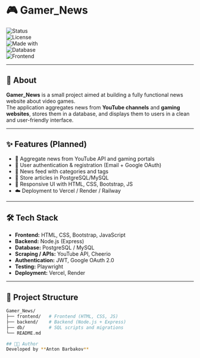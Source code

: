 # 🎮 Gamer_News  

![Status](https://img.shields.io/badge/status-in%20development-yellow)  
![License](https://img.shields.io/badge/license-MIT-blue)  
![Made with](https://img.shields.io/badge/Made%20with-Node.js-green)  
![Database](https://img.shields.io/badge/DB-PostgreSQL-lightblue)  
![Frontend](https://img.shields.io/badge/frontend-HTML%20%7C%20CSS%20%7C%20JS-orange)  

---

## 📖 About
**Gamer_News** is a small project aimed at building a fully functional news website about video games.  
The application aggregates news from **YouTube channels** and **gaming websites**, stores them in a database, and displays them to users in a clean and user-friendly interface.  

---

## ✨ Features (Planned)
- 🔗 Aggregate news from YouTube API and gaming portals  
- 👤 User authentication & registration (Email + Google OAuth)  
- 📰 News feed with categories and tags  
- 💾 Store articles in PostgreSQL/MySQL  
- 📱 Responsive UI with HTML, CSS, Bootstrap, JS  
- ☁️ Deployment to Vercel / Render / Railway  

---

## 🛠️ Tech Stack
- **Frontend:** HTML, CSS, Bootstrap, JavaScript  
- **Backend:** Node.js (Express)  
- **Database:** PostgreSQL / MySQL  
- **Scraping / APIs:** YouTube API, Cheerio  
- **Authentication:** JWT, Google OAuth 2.0  
- **Testing:** Playwright  
- **Deployment:** Vercel, Render  

---

## 📂 Project Structure
```bash
Gamer_News/
├── frontend/   # Frontend (HTML, CSS, JS)
├── backend/    # Backend (Node.js + Express)
├── db/         # SQL scripts and migrations
└── README.md

## 👨‍💻 Author
Developed by **Anton Barbakov**